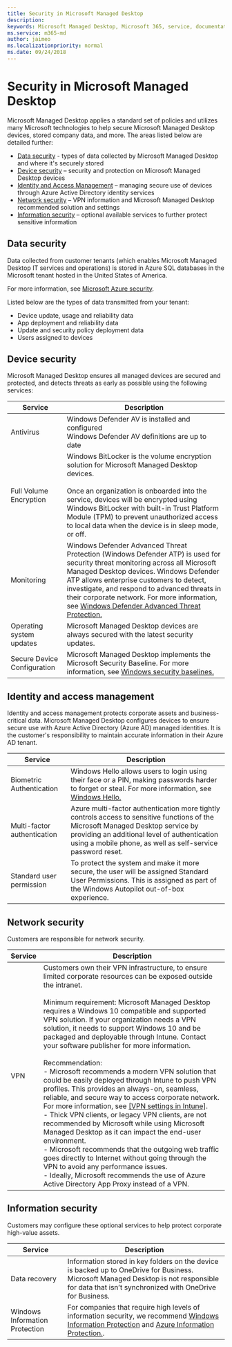 ```yaml
---
title: Security in Microsoft Managed Desktop 
description:  
keywords: Microsoft Managed Desktop, Microsoft 365, service, documentation
ms.service: m365-md
author: jaimeo
ms.localizationpriority: normal
ms.date: 09/24/2018
---
```


# Security in Microsoft Managed Desktop

<!--Security, also Onboarding doc: data handling/store, privileged account access -->

Microsoft Managed Desktop applies a standard set of policies and utilizes many Microsoft technologies to help secure Microsoft Managed Desktop devices, stored company data, and more. The areas listed below are detailed further:  

- [Data security](#data-security) - types of data collected by Microsoft Managed Desktop and where it's securely stored
- [Device security](#device-security) – security and protection on Microsoft Managed Desktop devices
- [Identity and Access Management](#identity-and-access-management) – managing secure use of devices through Azure Active Directory identity services
- [Network security](#network-security) – VPN information and Microsoft Managed Desktop recommended solution and settings
- [Information security](#information-security) – optional available services to further protect sensitive information 

## Data security

Data collected from customer tenants (which enables Microsoft Managed Desktop IT services and operations) is stored in Azure SQL databases in the Microsoft tenant hosted in the United States of America.

For more information, see [Microsoft Azure security](https://docs.microsoft.com/azure/security/azure-database-security-overview).

Listed below are the types of data transmitted from your tenant:

- Device update, usage and reliability data
- App deployment and reliability data
- Update and security policy deployment data
- Users assigned to devices



## Device security

Microsoft Managed Desktop ensures all managed devices are secured and protected, and detects threats as early as possible using the following services:

Service | Description
--- | ---
Antivirus |	Windows Defender AV is installed and configured<br>Windows Defender AV definitions are up to date
Full Volume Encryption |	Windows BitLocker is the volume encryption solution for Microsoft Managed Desktop devices.<br><br>Once an organization is onboarded into the service, devices will be encrypted using Windows BitLocker with built-in Trust Platform Module (TPM) to prevent unauthorized access to local data when the device is in sleep mode, or off. 
Monitoring |	Windows Defender Advanced Threat Protection (Windows Defender ATP) is used for security threat monitoring across all Microsoft Managed Desktop devices. Windows Defender ATP allows enterprise customers to detect, investigate, and respond to advanced threats in their corporate network. For more information, see [Windows Defender Advanced Threat Protection.](https://docs.microsoft.com/windows/threat-protection/windows-defender-atp/windows-defender-advanced-threat-protection) 
Operating system updates |	Microsoft Managed Desktop devices are always secured with the latest security updates.
Secure Device Configuration |	Microsoft Managed Desktop implements the Microsoft Security Baseline. For more information, see [Windows security baselines.](https://docs.microsoft.com/windows/security/threat-protection/windows-security-baselines)



## Identity and access management

Identity and access management protects corporate assets and business-critical data. Microsoft Managed Desktop configures devices to ensure secure use with Azure Active Directory (Azure AD) managed identities. It is the customer's responsibility to maintain accurate information in their Azure AD tenant. 

Service | Description
--- | ---
Biometric Authentication |	Windows Hello allows users to login using their face or a PIN, making passwords harder to forget or steal. For more information, see [Windows Hello.](https://docs.microsoft.com/windows-hardware/design/device-experiences/windows-hello)
Multi-factor authentication	| Azure multi-factor authentication more tightly controls access to sensitive functions of the Microsoft Managed Desktop service by providing an additional level of authentication using a mobile phone, as well as self-service password reset. 
Standard user permission |	To protect the system and make it more secure, the user will be assigned Standard User Permissions. This is assigned as part of the Windows Autopilot out-of-box experience.



## Network security

Customers are responsible for network security. 

Service | Description
--- | ---
VPN | Customers own their VPN infrastructure, to ensure limited corporate resources can be exposed outside the intranet.<br><br>Minimum requirement: Microsoft Managed Desktop requires a Windows 10 compatible and supported VPN solution. If your organization needs a VPN solution, it needs to support Windows 10 and be packaged and deployable through Intune. Contact your software publisher for more information.<br><br>Recommendation:<br>- Microsoft recommends a modern VPN solution that could be easily deployed through Intune to push VPN profiles. This provides an always-on, seamless, reliable, and secure way to access corporate network. For more information, see [[VPN settings in Intune]](https://docs.microsoft.com/intune/vpn-settings-configure).<br>- Thick VPN clients, or legacy VPN clients, are not recommended by Microsoft while using Microsoft Managed Desktop as it can impact the end-user environment.<br>- Microsoft recommends that the outgoing web traffic goes directly to Internet without going through the VPN to avoid any performance issues.<br>- Ideally, Microsoft recommends the use of Azure Active Directory App Proxy instead of a VPN.


## Information security

Customers may configure these optional services to help protect corporate high-value assets. 

Service | Description
--- | ---
Data recovery  | Information stored in key folders on the device is backed up to OneDrive for Business. Microsoft Managed Desktop is not responsible for data that isn’t synchronized with OneDrive for Business. 
Windows Information Protection |	For companies that require high levels of information security, we recommend [Windows Information Protection](https://docs.microsoft.com/windows/threat-protection/windows-information-protection/protect-enterprise-data-using-wip) and [Azure Information Protection.](https://www.microsoft.com/cloud-platform/azure-information-protection). 

